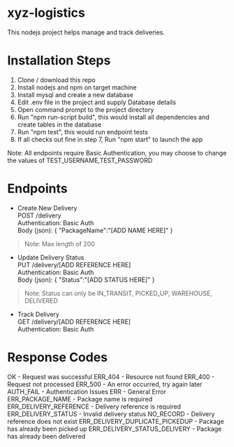 # xyz-logistics

This nodejs project helps manage and track deliveries.

# Installation Steps
1. Clone / download this repo
2. Install nodejs and npm on target machine
3. Install mysql and create a new database
4. Edit .env file in the project and supply Database details
5. Open command prompt to the project directory
6. Run "npm run-script build", this would install all dependencies and create tables in the database
7. Run "npm test", this would run endpoint tests
8. If all checks out fine in step 7, Run "npm start" to launch the app

Note: All endpoints require Basic Authentication, you may choose to change the values of TEST_USERNAME,TEST_PASSWORD

# Endpoints

- Create New Delivery <br/>
POST /delivery <br/>
Authentication: Basic Auth <br/>
Body (json): {
                 "PackageName":"[ADD NAME HERE]"
             }
 > Note: Max length of 200            

- Update Delivery Status <br/>
PUT /delivery/[ADD REFERENCE HERE] <br/>
Authentication: Basic Auth <br/>
Body (json): {
                 "Status":"[ADD STATUS HERE]"
             }
> Note: Status can only be IN_TRANSIT, PICKED_UP, WAREHOUSE, DELIVERED

- Track Delivery <br/>
GET /delivery/[ADD REFERENCE HERE] <br/>
Authentication: Basic Auth <br/>


# Response Codes
OK - Request was successful
ERR_404 - Resource not found
ERR_400 - Request not processed
ERR_500 - An error occurred, try again later
AUTH_FAIL - Authentication Issues
ERR - General Error
ERR_PACKAGE_NAME - Package name is required
ERR_DELIVERY_REFERENCE - Delivery reference is required
ERR_DELIVERY_STATUS - Invalid delivery status
NO_RECORD - Delivery reference does not exist
ERR_DELIVERY_DUPLICATE_PICKEDUP - Package has already been picked up
ERR_DELIVERY_STATUS_DELIVERY - Package has already been delivered
